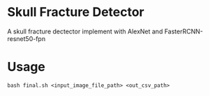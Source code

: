 # Skull Fracture Detector

 A skull fracture dectector implement with AlexNet and FasterRCNN-resnet50-fpn

# Usage
    bash final.sh <input_image_file_path> <out_csv_path>
